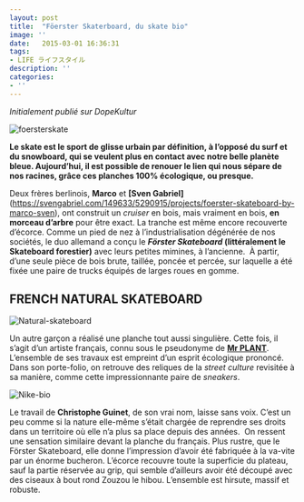 ```yaml
---
layout: post
title:  "Föerster Skaterboard, du skate bio"
image: ''
date:   2015-03-01 16:36:31
tags:
- LIFE ライフスタイル
description: ''
categories:
- ''
---
```


_Initialement publié sur DopeKultur_  

![foersterskate](https://i.ibb.co/yVD83KC/foerster-skateboard-04.jpg)

**Le skate est le sport de glisse  urbain par définition, à l’opposé du surf et du snowboard, qui se  veulent plus en contact avec notre belle planète bleue. Aujourd’hui, il  est possible de renouer le lien qui nous sépare de nos racines, grâce  ces planches 100% écologique, ou presque.**  

Deux frères berlinois, **Marco** et **[Sven Gabriel]**(https://svengabriel.com/149633/5290915/projects/foerster-skateboard-by-marco-sven), ont construit un _cruiser_ en bois, mais vraiment en bois, **en morceau d’arbre** pour être exact. La tranche est même encore recouverte d’écorce. Comme un pied de nez à l’industrialisation dégénérée de nos sociétés, le duo  allemand a conçu le **_Förster Skateboard_ (littéralement le Skateboard forestier)** avec leurs petites mimines, à l’ancienne.  À partir, d’une seule pièce de bois brute, taillée, poncée et percée, sur laquelle a été fixée une paire de trucks équipés de larges roues en gomme.

## FRENCH NATURAL SKATEBOARD
![Natural-skateboard](https://i.ibb.co/vXFk50H/natural-skateboarding.jpg)  

Un autre garçon a réalisé une planche  tout aussi singulière. Cette fois, il s’agit d’un artiste français,  connu sous le pseudonyme de **[Mr PLANT](http://monsieurplant.com/)**. L’ensemble de ses travaux est empreint d’un esprit écologique prononcé. Dans son porte-folio, on retrouve des reliques de la _street culture_ revisitée à sa manière, comme cette impressionnante paire de _sneakers_.  

![Nike-bio](https://i.ibb.co/nnhFQ9k/nike-bio-mr-plant.jpg)  

Le travail de **Christophe Guinet**, de son vrai nom, laisse sans voix. C’est un peu comme si la nature elle-même s’était chargée de reprendre ses droits dans un territoire où  elle n’a plus sa place depuis des années.  On ressent une sensation  similaire devant la planche du français. Plus rustre, que le Förster Skateboard, elle donne l’impression d’avoir été fabriquée à la va-vite  par un énorme bucheron. L’écorce recouvre toute la superficie du  plateau, sauf la partie réservée au grip, qui semble d’ailleurs avoir été découpé avec des ciseaux à bout rond Zouzou le hibou. L’ensemble est hirsute, massif et robuste.

